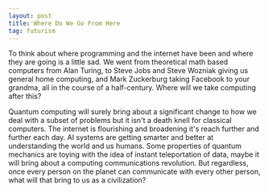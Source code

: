 ```yaml
---
layout: post
title: Where Do We Go From Here
tag: futurism
---
```

To think about where programming and the internet have been and where they are going is a little sad. We went from theoretical math based computers from Alan Turing, to Steve Jobs and Steve Wozniak giving us general home computing, and Mark Zuckerburg taking Facebook to your grandma, all in the course of a half-century. Where will we take computing after this?

Quantum computing will surely bring about a significant change to how we deal with a subset of problems but it isn't a death knell for classical computers. The internet is flourishing and broadening it's reach further and further each day. AI systems are getting smarter and better at understanding the world and us humans. Some properties of quantum mechanics are toying with the idea of instant teleportation of data, maybe it will bring about a computing communications revolution. But regardless, once every person on the planet can communicate with every other person, what will that bring to us as a civilization?